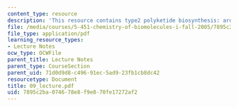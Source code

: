 ```yaml
---
content_type: resource
description: 'This resource contains type2 polyketide biosynthesis: aromatic polyketides.'
file: /media/courses/5-451-chemistry-of-biomolecules-i-fall-2005/7895c2ba074678e8f9e870fe17272af2_09_lecture.pdf
file_type: application/pdf
learning_resource_types:
- Lecture Notes
ocw_type: OCWFile
parent_title: Lecture Notes
parent_type: CourseSection
parent_uid: 71d0d9d8-c496-91ec-5ad9-23fb1cb8dc42
resourcetype: Document
title: 09_lecture.pdf
uid: 7895c2ba-0746-78e8-f9e8-70fe17272af2
---
```

